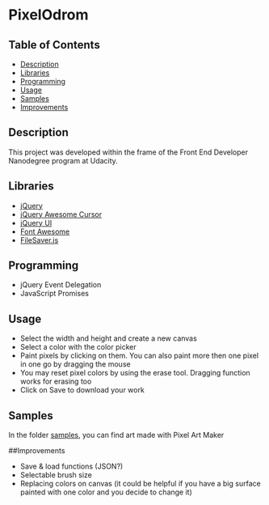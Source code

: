 # PixelOdrom

## Table of Contents
- [Description](#description)
- [Libraries](#libraries)
- [Programming](#programming)
- [Usage](#usage)
- [Samples](#samples)
- [Improvements](#improvements)

## Description
This project was developed within the frame of the Front End Developer Nanodegree program at Udacity.

## Libraries
* [jQuery](https://jquery.com)
* [jQuery Awesome Cursor](https://jwarby.github.io/jquery-awesome-cursor)
* [jQuery UI](https://jqueryui.com)
* [Font Awesome](https://fontawesome.com)
* [FileSaver.js](https://github.com/eligrey/FileSaver.js)

## Programming
* jQuery Event Delegation
* JavaScript Promises

## Usage
* Select the width and height and create a new canvas
* Select a color with the color picker
* Paint pixels by clicking on them. You can also paint more then one pixel in one go by dragging the mouse
* You may reset pixel colors by using the erase tool. Dragging function works for erasing too
* Click on Save to download your work

## Samples
In the folder [samples](https://github.com/vibueno/PixelArtMaker/tree/master/samples), you can find art made with Pixel Art Maker

##Improvements
* Save & load functions (JSON?)
* Selectable brush size
* Replacing colors on canvas (it could be helpful if you have a big surface painted with one color and you decide to change it)
